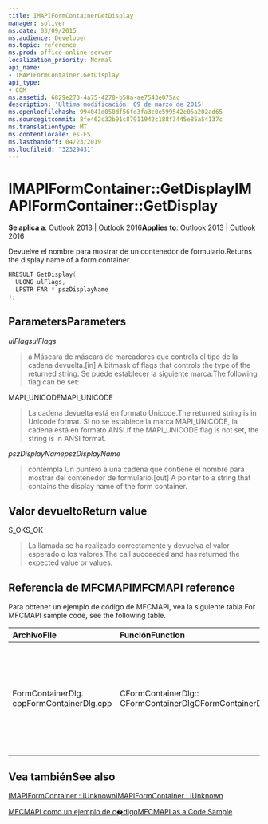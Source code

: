 ```yaml
---
title: IMAPIFormContainerGetDisplay
manager: soliver
ms.date: 03/09/2015
ms.audience: Developer
ms.topic: reference
ms.prod: office-online-server
localization_priority: Normal
api_name:
- IMAPIFormContainer.GetDisplay
api_type:
- COM
ms.assetid: 6829e273-4a75-4278-b58a-ae7543e075ac
description: 'Última modificación: 09 de marzo de 2015'
ms.openlocfilehash: 994041d050df56fd3fa3c0e599542e05a202ad65
ms.sourcegitcommit: 8fe462c32b91c87911942c188f3445e85a54137c
ms.translationtype: MT
ms.contentlocale: es-ES
ms.lasthandoff: 04/23/2019
ms.locfileid: "32329431"
---
```

# <a name="imapiformcontainergetdisplay"></a><span data-ttu-id="e2203-103">IMAPIFormContainer::GetDisplay</span><span class="sxs-lookup"><span data-stu-id="e2203-103">IMAPIFormContainer::GetDisplay</span></span>

  
  
<span data-ttu-id="e2203-104">**Se aplica a**: Outlook 2013 | Outlook 2016</span><span class="sxs-lookup"><span data-stu-id="e2203-104">**Applies to**: Outlook 2013 | Outlook 2016</span></span> 
  
<span data-ttu-id="e2203-105">Devuelve el nombre para mostrar de un contenedor de formulario.</span><span class="sxs-lookup"><span data-stu-id="e2203-105">Returns the display name of a form container.</span></span>
  
```cpp
HRESULT GetDisplay(
  ULONG ulFlags,
  LPSTR FAR * pszDisplayName
);
```

## <a name="parameters"></a><span data-ttu-id="e2203-106">Parameters</span><span class="sxs-lookup"><span data-stu-id="e2203-106">Parameters</span></span>

 <span data-ttu-id="e2203-107">_ulFlags_</span><span class="sxs-lookup"><span data-stu-id="e2203-107">_ulFlags_</span></span>
  
> <span data-ttu-id="e2203-108">a Máscara de máscara de marcadores que controla el tipo de la cadena devuelta.</span><span class="sxs-lookup"><span data-stu-id="e2203-108">[in] A bitmask of flags that controls the type of the returned string.</span></span> <span data-ttu-id="e2203-109">Se puede establecer la siguiente marca:</span><span class="sxs-lookup"><span data-stu-id="e2203-109">The following flag can be set:</span></span>
    
<span data-ttu-id="e2203-110">MAPI_UNICODE</span><span class="sxs-lookup"><span data-stu-id="e2203-110">MAPI_UNICODE</span></span> 
  
> <span data-ttu-id="e2203-111">La cadena devuelta está en formato Unicode.</span><span class="sxs-lookup"><span data-stu-id="e2203-111">The returned string is in Unicode format.</span></span> <span data-ttu-id="e2203-112">Si no se establece la marca MAPI_UNICODE, la cadena está en formato ANSI.</span><span class="sxs-lookup"><span data-stu-id="e2203-112">If the MAPI_UNICODE flag is not set, the string is in ANSI format.</span></span>
    
 <span data-ttu-id="e2203-113">_pszDisplayName_</span><span class="sxs-lookup"><span data-stu-id="e2203-113">_pszDisplayName_</span></span>
  
> <span data-ttu-id="e2203-114">contempla Un puntero a una cadena que contiene el nombre para mostrar del contenedor de formulario.</span><span class="sxs-lookup"><span data-stu-id="e2203-114">[out] A pointer to a string that contains the display name of the form container.</span></span>
    
## <a name="return-value"></a><span data-ttu-id="e2203-115">Valor devuelto</span><span class="sxs-lookup"><span data-stu-id="e2203-115">Return value</span></span>

<span data-ttu-id="e2203-116">S_OK</span><span class="sxs-lookup"><span data-stu-id="e2203-116">S_OK</span></span> 
  
> <span data-ttu-id="e2203-117">La llamada se ha realizado correctamente y devuelva el valor esperado o los valores.</span><span class="sxs-lookup"><span data-stu-id="e2203-117">The call succeeded and has returned the expected value or values.</span></span>
    
## <a name="mfcmapi-reference"></a><span data-ttu-id="e2203-118">Referencia de MFCMAPI</span><span class="sxs-lookup"><span data-stu-id="e2203-118">MFCMAPI reference</span></span>

<span data-ttu-id="e2203-119">Para obtener un ejemplo de código de MFCMAPI, vea la siguiente tabla.</span><span class="sxs-lookup"><span data-stu-id="e2203-119">For MFCMAPI sample code, see the following table.</span></span>
  
|<span data-ttu-id="e2203-120">**Archivo**</span><span class="sxs-lookup"><span data-stu-id="e2203-120">**File**</span></span>|<span data-ttu-id="e2203-121">**Función**</span><span class="sxs-lookup"><span data-stu-id="e2203-121">**Function**</span></span>|<span data-ttu-id="e2203-122">**Comentario**</span><span class="sxs-lookup"><span data-stu-id="e2203-122">**Comment**</span></span>|
|:-----|:-----|:-----|
|<span data-ttu-id="e2203-123">FormContainerDlg. cpp</span><span class="sxs-lookup"><span data-stu-id="e2203-123">FormContainerDlg.cpp</span></span>  <br/> |<span data-ttu-id="e2203-124">CFormContainerDlg:: CFormContainerDlg</span><span class="sxs-lookup"><span data-stu-id="e2203-124">CFormContainerDlg::CFormContainerDlg</span></span>  <br/> |<span data-ttu-id="e2203-125">MFCMAPI usa el método **IMAPIFormContainer:: GetDisplay** para obtener el nombre del contenedor de formulario cuando representa CFormContainerDlg.</span><span class="sxs-lookup"><span data-stu-id="e2203-125">MFCMAPI uses the **IMAPIFormContainer::GetDisplay** method to get the name of the form container when it renders CFormContainerDlg.</span></span>  <br/> |
   
## <a name="see-also"></a><span data-ttu-id="e2203-126">Vea también</span><span class="sxs-lookup"><span data-stu-id="e2203-126">See also</span></span>



[<span data-ttu-id="e2203-127">IMAPIFormContainer : IUnknown</span><span class="sxs-lookup"><span data-stu-id="e2203-127">IMAPIFormContainer : IUnknown</span></span>](imapiformcontaineriunknown.md)


[<span data-ttu-id="e2203-128">MFCMAPI como un ejemplo de c�digo</span><span class="sxs-lookup"><span data-stu-id="e2203-128">MFCMAPI as a Code Sample</span></span>](mfcmapi-as-a-code-sample.md)

